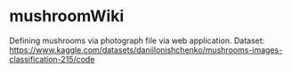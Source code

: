 # mushroomWiki
Defining mushrooms via photograph file via web application.
Dataset: https://www.kaggle.com/datasets/daniilonishchenko/mushrooms-images-classification-215/code
